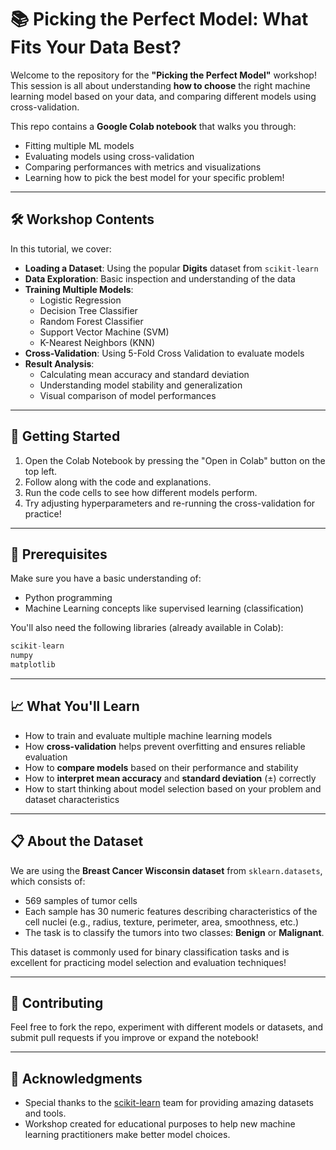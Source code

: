 # 📚 Picking the Perfect Model: What Fits Your Data Best?

Welcome to the repository for the **"Picking the Perfect Model"** workshop!  
This session is all about understanding **how to choose** the right machine learning model based on your data, and comparing different models using cross-validation.

This repo contains a **Google Colab notebook** that walks you through:
- Fitting multiple ML models
- Evaluating models using cross-validation
- Comparing performances with metrics and visualizations
- Learning how to pick the best model for your specific problem!

---

## 🛠️ Workshop Contents

In this tutorial, we cover:
- **Loading a Dataset**: Using the popular **Digits** dataset from `scikit-learn`
- **Data Exploration**: Basic inspection and understanding of the data
- **Training Multiple Models**:
  - Logistic Regression
  - Decision Tree Classifier
  - Random Forest Classifier
  - Support Vector Machine (SVM)
  - K-Nearest Neighbors (KNN)
- **Cross-Validation**: Using 5-Fold Cross Validation to evaluate models
- **Result Analysis**:
  - Calculating mean accuracy and standard deviation
  - Understanding model stability and generalization
  - Visual comparison of model performances

---

## 🚀 Getting Started

1. Open the Colab Notebook by pressing the "Open in Colab" button on the top left.  
2. Follow along with the code and explanations.
3. Run the code cells to see how different models perform.
4. Try adjusting hyperparameters and re-running the cross-validation for practice!

---

## 🧠 Prerequisites

Make sure you have a basic understanding of:
- Python programming
- Machine Learning concepts like supervised learning (classification)

You'll also need the following libraries (already available in Colab):

```python
scikit-learn
numpy
matplotlib
```

---

## 📈 What You'll Learn

- How to train and evaluate multiple machine learning models
- How **cross-validation** helps prevent overfitting and ensures reliable evaluation
- How to **compare models** based on their performance and stability
- How to **interpret mean accuracy** and **standard deviation** (±) correctly
- How to start thinking about model selection based on your problem and dataset characteristics

---

## 📋 About the Dataset

We are using the **Breast Cancer Wisconsin dataset** from `sklearn.datasets`, which consists of:
- 569 samples of tumor cells
- Each sample has 30 numeric features describing characteristics of the cell nuclei (e.g., radius, texture, perimeter, area, smoothness, etc.)
- The task is to classify the tumors into two classes: **Benign** or **Malignant**.

This dataset is commonly used for binary classification tasks and is excellent for practicing model selection and evaluation techniques!

---

## 🤝 Contributing

Feel free to fork the repo, experiment with different models or datasets, and submit pull requests if you improve or expand the notebook!

---

## 📢 Acknowledgments

- Special thanks to the [scikit-learn](https://scikit-learn.org/stable/) team for providing amazing datasets and tools.
- Workshop created for educational purposes to help new machine learning practitioners make better model choices.
